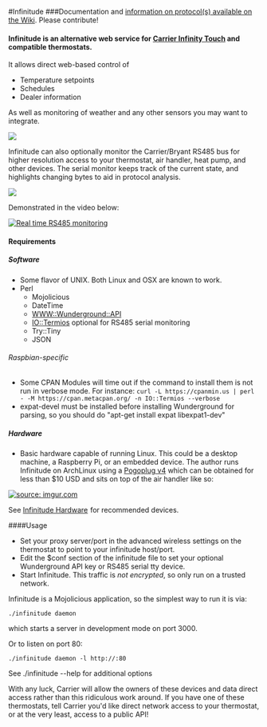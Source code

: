 #Infinitude
###Documentation and [information on protocol(s) available on the Wiki](https://github.com/nebulous/infinitude/wiki). Please contribute!

#### Infinitude is an alternative web service for [Carrier Infinity Touch](https://github.com/nebulous/infinitude/wiki/Infinity-touch) and compatible thermostats.

It allows direct web-based control of
  * Temperature setpoints
  * Schedules
  * Dealer information

As well as monitoring of weather and any other sensors you may want to integrate.

<img src="http://i.imgur.com/1LhLKbp.png" />


Infinitude can also optionally monitor the Carrier/Bryant RS485 bus for higher resolution access to your thermostat, air handler, heat pump, and other devices. The serial monitor keeps track of the current state, and highlights changing bytes to aid in protocol analysis.

<img src="http://i.imgur.com/5Ge1zEM.png" />

Demonstrated in the video below:

[![Real time RS485 monitoring](http://img.youtube.com/vi/ybjCumDG_d8/0.jpg)](https://www.youtube.com/watch?v=ybjCumDG_d8)

#### Requirements

##### Software
 * Some flavor of UNIX. Both Linux and OSX are known to work.
 * Perl
   * Mojolicious
   * DateTime
   * [WWW::Wunderground::API](https://metacpan.org/module/WWW::Wunderground::API)
   * [IO::Termios](https://metacpan.org/module/IO::Termios) optional for RS485 serial monitoring
   * Try::Tiny
   * JSON

###### Raspbian-specific
 * Some CPAN Modules will time out if the command to install them is not run in verbose mode. For instance: ```curl -L https://cpanmin.us | perl - -M https://cpan.metacpan.org/ -n IO::Termios --verbose```
 * expat-devel must be installed before installing Wunderground for parsing, so you should do "apt-get install expat libexpat1-dev"

##### Hardware
 * Basic hardware capable of running Linux. This could be a desktop machine, a Raspberry Pi, or an embedded device. The author runs Infinitude on ArchLinux using a [Pogoplug v4](http://www.amazon.com/Pogoplug-Series-4-Backup-Device/dp/B006I5MKZY/ref=sr_1_1?ie=UTF8&tag=sbhq-20&qid=1415825203&sr=8-1&keywords=pogoplug) which can be obtained for less than $10 USD and sits on top of the air handler like so:

<a href="http://imgur.com/a/bkcHX#1"><img src="http://i.imgur.com/IESJCCw.jpg" title="source: imgur.com" /></a>

See <a target="_blank" href="http://www.amazon.com/Infinitude-hardware/lm/R2G4T8HWC1AQDK/?_encoding=UTF8&camp=1789&creative=390957&linkCode=ur2&tag=sbec-20&linkId=THB3EP6RU76EIXOA">Infinitude Hardware</a><img src="https://ir-na.amazon-adsystem.com/e/ir?t=sbec-20&l=ur2&o=1" width="1" height="1" border="0" alt="" style="border:none !important; margin:0px !important;" /> for recommended devices.

####Usage
 * Set your proxy server/port in the advanced wireless settings on the thermostat to point to your infinitude host/port. 
 * Edit the $conf section of the infinitude file to set your optional Wunderground API key or RS485 serial tty device.
 * Start Infinitude. This traffic is _not encrypted_, so only run on a trusted network.

Infinitude is a Mojolicious application, so the simplest way to run it is via:

    ./infinitude daemon

which starts a server in development mode on port 3000.

Or to listen on port 80:

    ./infinitude daemon -l http://:80

See ./infinitude <command> --help for additional options

With any luck, Carrier will allow the owners of these devices and data direct access rather
than this ridiculous work around. If you have one of these thermostats, tell
Carrier you'd like direct network access to your thermostat, or at the very
least, access to a public API!
